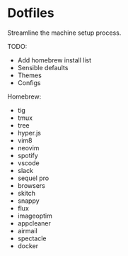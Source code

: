 # Dotfiles

Streamline the machine setup process.

TODO:
- Add homebrew install list
- Sensible defaults
- Themes
- Configs

Homebrew:
- tig
- tmux
- tree
- hyper.js
- vim8
- neovim
- spotify
- vscode
- slack
- sequel pro
- browsers
- skitch
- snappy
- flux
- imageoptim
- appcleaner
- airmail
- spectacle
- docker
